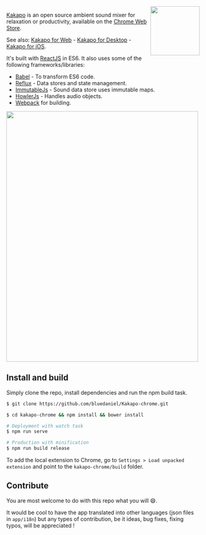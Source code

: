 <img src="http://www.kakapo.co/icons/social/kakapo.png" width="128" height="128" align="right" />

[Kakapo](http://kakapo.co) is an open source ambient sound mixer for relaxation or productivity, available on the [Chrome Web Store](https://chrome.google.com/webstore/detail/kakapo-for-chrome/hjbpmbeapabclfmopcoblnhcglplffmp).

See also: [Kakapo for Web](https://github.com/bluedaniel/Kakapo-web) - [Kakapo for Desktop](https://github.com/bluedaniel/Kakapo-app) - [Kakapo for iOS](https://github.com/bluedaniel/Kakapo-native).

It's built with [ReactJS](https://github.com/facebook/react) in ES6. It also uses some of the following frameworks/libraries:

- [Babel](https://github.com/babel/babel) - To transform ES6 code.
- [Reflux](https://github.com/reflux/refluxjs) - Data stores and state management.
- [ImmutableJs](https://github.com/facebook/immutable-js) - Sound data store uses immutable maps.
- [HowlerJs](https://github.com/goldfire/howler.js) - Handles audio objects.
- [Webpack](https://github.com/webpack/webpack) for building.

<img src="http://www.kakapo.co/images/chrome-screenshot.png" width="500" height="654" />

## Install and build
Simply clone the repo, install dependencies and run the npm build task.

``` bash
$ git clone https://github.com/bluedaniel/Kakapo-chrome.git

$ cd kakapo-chrome && npm install && bower install

# Deployment with watch task
$ npm run serve

# Production with minification
$ npm run build release
```

To add the local extension to Chrome, go to `Settings > Load unpacked extension` and point to the `kakapo-chrome/build` folder.


## Contribute
You are most welcome to do with this repo what you will :smile:.

It would be cool to have the app translated into other languages (json files in `app/i18n`) but any types of contribution, be it ideas, bug fixes, fixing typos, will be appreciated !
